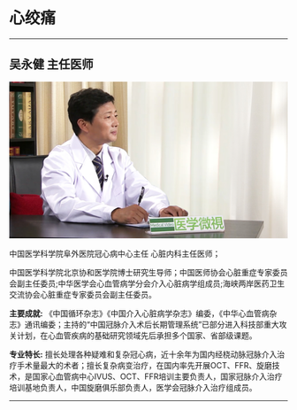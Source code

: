 # 心绞痛

---

## 吴永健 主任医师

![1679379155013](image/c06_064/1679379155013.png)

中国医学科学院阜外医院冠心病中心主任 心脏内科主任医师；

中国医学科学院北京协和医学院博士研究生导师；中国医师协会心脏重症专家委员会副主任委员;中华医学会心血管病学分会介入心脏病学组成员;海峡两岸医药卫生交流协会心脏重症专家委员会副主任委员。

**主要成就:**  《中国循环杂志》《中国介入心脏病学杂志》编委，《中华心血管病杂志》通讯编委；主持的“中国冠脉介入术后长期管理系统”已部分进入科技部重大攻关计划，在心血管疾病的基础研究领域先后承担多个国家、省部级课题。

**专业特长:**  擅长处理各种疑难和复杂冠心病，近十余年为国内经桡动脉冠脉介入治疗手术量最大的术者；擅长复杂病变治疗，在国内率先开展OCT、FFR、旋磨技术，是国家心血管病中心IVUS、OCT、FFR培训主要负责人，国家冠脉介入治疗培训基地负责人，中国旋磨俱乐部负责人，医学会冠脉介入治疗组成员。

---

